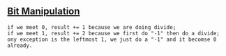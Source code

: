 ## [Bit Manipulation](https://leetcode.com/problems/number-of-steps-to-reduce-a-number-to-zero/discuss/502809/just-count-number-of-0-and-1-in-binary)
```For the binary representation from right to left(until we find the leftmost 1):
if we meet 0, result += 1 because we are doing divide;
if we meet 1, result += 2 because we first do "-1" then do a divide;
ony exception is the leftmost 1, we just do a "-1" and it becomse 0 already.
```
